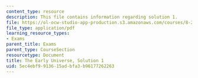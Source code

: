 ```yaml
---
content_type: resource
description: This file contains information regarding solution 1.
file: https://ol-ocw-studio-app-production.s3.amazonaws.com/courses/8-286-the-early-universe-fall-2013/5ec4ebf9913615adbfa3b96177262263_MIT8_286F13_q1sols.pdf
file_type: application/pdf
learning_resource_types:
- Exams
parent_title: Exams
parent_type: CourseSection
resourcetype: Document
title: The Early Universe, Solution 1
uid: 5ec4ebf9-9136-15ad-bfa3-b96177262263
---
```

